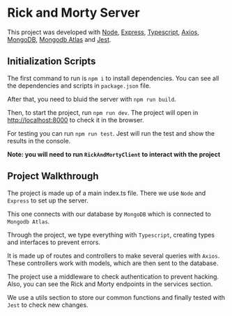 # Rick and Morty Server

This project was developed with [Node](https://nodejs.org/es/), [Express](https://expressjs.com/es/), [Typescript](https://www.typescriptlang.org/), [Axios](https://axios-http.com/), [MongoDB](https://www.mongodb.com/), [Mongodb Atlas](https://www.mongodb.com/es/cloud/atlas) and [Jest](https://jestjs.io/es-ES/).

## Initialization Scripts

The first command to run is `npm i` to install dependencies.
You can see all the dependencies and scripts in `package.json` file.

After that, you need to bluid the server with `npm run build`.

Then, to start the project, run `npm run dev`.
The project will open in [http://localhost:8000](http://localhost:8000) to check it in the browser.

For testing you can run `npm run test`. Jest will run the test and show the results in the console.

**Note: you will need to run `RickAndMortyClient` to interact with the project**

## Project Walkthrough

The project is made up of a main index.ts file. There we use `Node` and `Express` to set up the server.

This one connects with our database by `MongoDB` which is connected to `Mongodb Atlas`.

Through the project, we type everything with `Typescript`, creating types and interfaces to prevent errors.

It is made up of routes and controllers to make several queries with `Axios`. These controllers work with models, which are then sent to the database.

The project use a middleware to check authentication to prevent hacking. Also, you can see the Rick and Morty endpoints in the services section.

We use a utils section to store our common functions and finally tested with `Jest` to check new changes.
